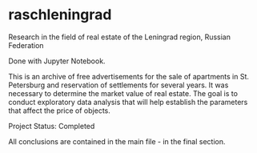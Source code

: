 # raschleningrad
Research in the field of real estate of the Leningrad region, Russian Federation

Done with Jupyter Notebook.

This is an archive of free advertisements for the sale of apartments in St. Petersburg and reservation of settlements for several years. 
It was necessary to determine the market value of real estate. 
The goal is to conduct exploratory data analysis that will help establish the parameters that affect the price of objects.

Project Status: Completed

All conclusions are contained in the main file - in the final section.
